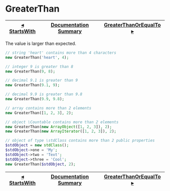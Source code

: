# GreaterThan

[◂ StartsWith](05-startswith.md) | [Documentation Summary](index.md) | [GreaterThanOrEqualTo ▸](06-greaterthanorequalto.md)
-- | -- | --

The value is larger than expected.

```php
// string 'heart' contains more than 4 characters
new GreaterThan('heart', 4);

// integer 9 is greater than 8
new GreaterThan(9, 8);

// decimal 9.1 is greater than 9
new GreaterThan(9.1, 9);

// decimal 9.9 is greater than 9.8
new GreaterThan(9.9, 9.8);

// array contains more than 2 elements
new GreaterThan([1, 2, 3], 2);

// object \Countable contains more than 2 elements
new GreaterThan(new ArrayObject([1, 2, 3]), 2);
new GreaterThan(new ArrayIterator([1, 2, 3]), 2);

// object of type \stdClass contains more than 2 public properties
$stdObject = new stdClass();
$stdObject->one = 'My';
$stdObject->two = 'Text';
$stdObject->three = 'Cool';
new GreaterThan($stdObject, 2);
```

[◂ StartsWith](05-startswith.md) | [Documentation Summary](index.md) | [GreaterThanOrEqualTo ▸](06-greaterthanorequalto.md)
-- | -- | --
